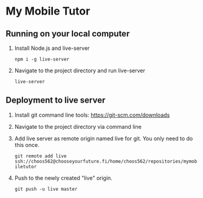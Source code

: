 # My Mobile Tutor

## Running on your local computer

1. Install Node.js and live-server

    `npm i -g live-server`

2. Navigate to the project directory and run live-server

    `live-server`

## Deployment to live server

1. Install git command line tools: https://git-scm.com/downloads

2. Navigate to the project directory via command line

3. Add live server as remote origin named live for git. You only need to do this once.

    `git remote add live ssh://choos562@chooseyourfuture.fi/home/choos562/repositories/mymobiletutor`

4. Push to the newly created "live" origin.

    `git push -u live master`